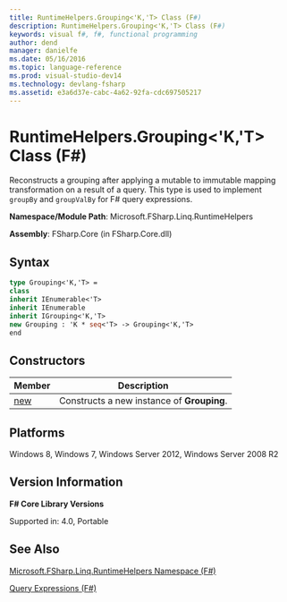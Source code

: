 ```yaml
---
title: RuntimeHelpers.Grouping<'K,'T> Class (F#)
description: RuntimeHelpers.Grouping<'K,'T> Class (F#)
keywords: visual f#, f#, functional programming
author: dend
manager: danielfe
ms.date: 05/16/2016
ms.topic: language-reference
ms.prod: visual-studio-dev14
ms.technology: devlang-fsharp
ms.assetid: e3a6d37e-cabc-4a62-92fa-cdc697505217
---
```


# RuntimeHelpers.Grouping<'K,'T> Class (F#)

Reconstructs a grouping after applying a mutable to immutable mapping transformation on a result of a query. This type is used to implement `groupBy` and `groupValBy` for F# query expressions.

**Namespace/Module Path**: Microsoft.FSharp.Linq.RuntimeHelpers

**Assembly**: FSharp.Core (in FSharp.Core.dll)


## Syntax

```fsharp
type Grouping<'K,'T> =
class
inherit IEnumerable<'T>
inherit IEnumerable
inherit IGrouping<'K,'T>
new Grouping : 'K * seq<'T> -> Grouping<'K,'T>
end
```

## Constructors


|Member|Description|
|------|-----------|
|[new](https://msdn.microsoft.com/library/6372a867-5fcd-41e1-9616-8d3d094d5103)|Constructs a new instance of **Grouping**.|

## Platforms
Windows 8, Windows 7, Windows Server 2012, Windows Server 2008 R2


## Version Information
**F# Core Library Versions**

Supported in: 4.0, Portable

## See Also
[Microsoft.FSharp.Linq.RuntimeHelpers Namespace &#40;F&#35;&#41;](Microsoft.FSharp.Linq.RuntimeHelpers-Namespace-%5BFSharp%5D.md)

[Query Expressions (F#)](https://msdn.microsoft.com/library/ff72235c-3ad8-4215-8679-2754484823db)
